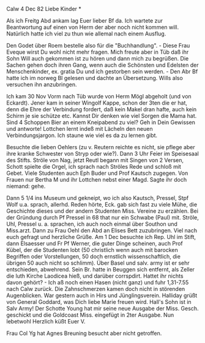  Calw 4 Dec 82
Liebe Kinder <Mar>*

Als ich Freitg Abd ankam lag Euer lieber Bf da. Ich wartete zur Beantwortung auf einen von Herm der aber noch nicht kommen will. Natürlich hatte ich viel zu thun wie allemal nach einem Ausflug.

Den Godet über Roem bestelle also für die "Buchhandlung". - Diese Frau Eveque wirst Du wohl nicht mehr fragen. Mich freute aber in Tüb daß ihr Sohn Will auch gekommen ist zu hören und dann mich zu begrüßen. Die Sachen gehen doch ihren Gang, wenn auch die Schönsten und Edelsten der Menschenkinder, ex. gratia Du und ich gestorben sein werden. - Den Abr Bf hatte ich im norweg Bl gelesen und dachte an Übersetzung. Wills also versuchen ihn anzubringen.

Ich kam 30 Nov Vorm nach Tüb wurde von Herm Mögl abgeholt (und von Eckardt). Jener kam in seiner Wingolf Kappe, schon der 3ten die er hat, denn die Ehre der Verbindung fordert, daß kein Makel dran hafte, auch kein Schirm je sie schütze etc. Kannst Dir denken wie viel Sorgen die Mama hat. Sind 4 Schoppen Bier an einem Kneipabend zu viel? Geh in Dein Gewissen und antworte! Lottchen lernt indeß mit Lächeln den neuen Verbindungsjargon. Ich staune wie viel es da zu lernen gibt.

Besuchte die lieben Oehlers (zu v. Reutern reichte es nicht, sie pflege aber ihre kranke Schwester von Stryp oder wie?). Dann 3 Uhr Feier im Speisesaal des Stifts. Ströle von Nag, jetzt Reutl begann mit Singen von 2 Versen, Schott spielte die Orgel, ich sprach nach Ströles Rede und schloß mit Gebet. Viele Studenten auch Eph Buder und Prof Kautsch zugegen. Von Frauen nur Bertha M und ihr Lottchen nebst einer Magd. Sagte ihr doch niemand: gehe.

Dann 5 1/4 ins Museum und gekneipt, wo ich also Kautsch, Pressel, Stpf Wolf u.a. sprach, allerhd. Reden hörte, Eck. gab sich fast zu viele Mühe, die Geschichte dieses und der andern Studenten Miss. Vereine zu erzählen. Bei der Gründung durch Pf Pressel in 68 that nur ein Schwabe (Paul) mit. Ströle, Uhl, Pressel u. a. sprachen, ich auch noch einmal über Southon und Miss.arzt. Dann zu Frau Oehl den Abd an Elises Bett zuzubringen. Viel nach euch gefragt und herzliche Grüße. Am 1 Dec besuchte ich Rep. Uhl im Stift, dann Elsaesser und Fr Pf Werner, die guter Dinge scheinen, auch Prof Kübel, der die Studenten lobt (50 christlich wenn auch mit barocken Begriffen oder Vorstellungen, 50 doch ernstlich wissenschaftlich, die übrigen 50 auch nicht so schlimm). Über Basel und salv. army ist er sehr entschieden, abwehrend. Sein Br. hatte in Beuggen sich entfernt, als Zeller die luth Kirche Laodicea hieß, und darüber corrspdirt. Hattet ihr nichts davon gehört? - Ich aß noch einen Hasen (nicht ganz) und fuhr 1,31-7.55 nach Calw zurück. Die Zahnschmerzen kamen doch nicht in störenden Augenblicken. 
War gestern auch in Hirs und Jünglingsverein. Halliday grüßt von General Goddard, was Dich liebe Marie freuen wird. Hall's Sohn ist in Salv Army! Der Schotte Young hat mir seine neue Ausgabe der Miss. Gesch. geschickt und die Goldcoast Miss. eingefügt in 2ter Ausgabe. Nun lebetwohl 
 Herzlich küßt Euer V.

Frau Col Yg hat Agnes Breuning besucht aber nicht getroffen. 